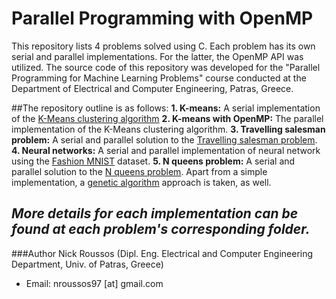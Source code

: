 # Parallel Programming with OpenMP

This repository lists 4 problems solved using C. Each problem has its own serial and parallel implementations. For the latter, the OpenMP API was utilized.
The source code of this repository was developed for the "Parallel Programming for Machine Learning Problems" course conducted at the Department of Electrical and Computer Engineering, Patras, Greece.

##The repository outline is as follows:
**1. K-means:** A serial implementation of the [K-Means clustering algorithm](https://en.wikipedia.org/wiki/K-means_clustering)
**2. K-means with OpenMP:** The parallel implementation of the K-Means clustering algorithm.
**3. Travelling salesman problem:** A serial and parallel solution to the [Travelling salesman problem](https://en.wikipedia.org/wiki/Travelling_salesman_problem).
**4. Neural networks:** A serial and parallel implementation of neural network using the [Fashion MNIST](https://www.kaggle.com/zalando-research/fashionmnist) dataset.
**5. N queens problem:** A serial and parallel solution to the [N queens problem](https://en.wikipedia.org/wiki/Eight_queens_puzzle). Apart from a simple implementation, a [genetic algorithm](https://en.wikipedia.org/wiki/Genetic_algorithm) approach is taken, as well.

*More details for each implementation can be found at each problem's corresponding folder.*
---
###Author
Nick Roussos (Dipl. Eng. Electrical and Computer Engineering Department, Univ. of Patras, Greece)
  - Email: nroussos97 [at] gmail.com
